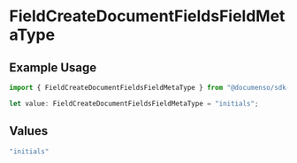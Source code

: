 # FieldCreateDocumentFieldsFieldMetaType

## Example Usage

```typescript
import { FieldCreateDocumentFieldsFieldMetaType } from "@documenso/sdk-typescript/models/operations";

let value: FieldCreateDocumentFieldsFieldMetaType = "initials";
```

## Values

```typescript
"initials"
```